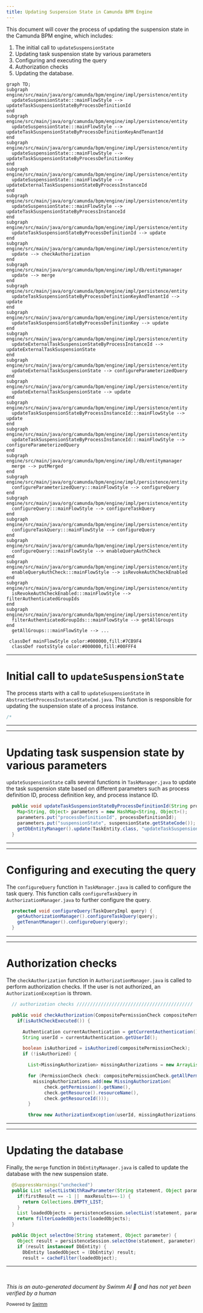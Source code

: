 ```yaml
---
title: Updating Suspension State in Camunda BPM Engine
---
```

This document will cover the process of updating the suspension state in the Camunda BPM engine, which includes:

1. The initial call to `updateSuspensionState`
2. Updating task suspension state by various parameters
3. Configuring and executing the query
4. Authorization checks
5. Updating the database.

```mermaid
graph TD;
subgraph engine/src/main/java/org/camunda/bpm/engine/impl/persistence/entity
  updateSuspensionState:::mainFlowStyle --> updateTaskSuspensionStateByProcessDefinitionId
end
subgraph engine/src/main/java/org/camunda/bpm/engine/impl/persistence/entity
  updateSuspensionState:::mainFlowStyle --> updateTaskSuspensionStateByProcessDefinitionKeyAndTenantId
end
subgraph engine/src/main/java/org/camunda/bpm/engine/impl/persistence/entity
  updateSuspensionState:::mainFlowStyle --> updateTaskSuspensionStateByProcessDefinitionKey
end
subgraph engine/src/main/java/org/camunda/bpm/engine/impl/persistence/entity
  updateSuspensionState:::mainFlowStyle --> updateExternalTaskSuspensionStateByProcessInstanceId
end
subgraph engine/src/main/java/org/camunda/bpm/engine/impl/persistence/entity
  updateSuspensionState:::mainFlowStyle --> updateTaskSuspensionStateByProcessInstanceId
end
subgraph engine/src/main/java/org/camunda/bpm/engine/impl/persistence/entity
  updateTaskSuspensionStateByProcessDefinitionId --> update
end
subgraph engine/src/main/java/org/camunda/bpm/engine/impl/persistence/entity
  update --> checkAuthorization
end
subgraph engine/src/main/java/org/camunda/bpm/engine/impl/db/entitymanager
  update --> merge
end
subgraph engine/src/main/java/org/camunda/bpm/engine/impl/persistence/entity
  updateTaskSuspensionStateByProcessDefinitionKeyAndTenantId --> update
end
subgraph engine/src/main/java/org/camunda/bpm/engine/impl/persistence/entity
  updateTaskSuspensionStateByProcessDefinitionKey --> update
end
subgraph engine/src/main/java/org/camunda/bpm/engine/impl/persistence/entity
  updateExternalTaskSuspensionStateByProcessInstanceId --> updateExternalTaskSuspensionState
end
subgraph engine/src/main/java/org/camunda/bpm/engine/impl/persistence/entity
  updateExternalTaskSuspensionState --> configureParameterizedQuery
end
subgraph engine/src/main/java/org/camunda/bpm/engine/impl/persistence/entity
  updateExternalTaskSuspensionState --> update
end
subgraph engine/src/main/java/org/camunda/bpm/engine/impl/persistence/entity
  updateTaskSuspensionStateByProcessInstanceId:::mainFlowStyle --> update
end
subgraph engine/src/main/java/org/camunda/bpm/engine/impl/persistence/entity
  updateTaskSuspensionStateByProcessInstanceId:::mainFlowStyle --> configureParameterizedQuery
end
subgraph engine/src/main/java/org/camunda/bpm/engine/impl/db/entitymanager
  merge --> putMerged
end
subgraph engine/src/main/java/org/camunda/bpm/engine/impl/persistence/entity
  configureParameterizedQuery:::mainFlowStyle --> configureQuery
end
subgraph engine/src/main/java/org/camunda/bpm/engine/impl/persistence/entity
  configureQuery:::mainFlowStyle --> configureTaskQuery
end
subgraph engine/src/main/java/org/camunda/bpm/engine/impl/persistence/entity
  configureTaskQuery:::mainFlowStyle --> configureQuery
end
subgraph engine/src/main/java/org/camunda/bpm/engine/impl/persistence/entity
  configureQuery:::mainFlowStyle --> enableQueryAuthCheck
end
subgraph engine/src/main/java/org/camunda/bpm/engine/impl/persistence/entity
  enableQueryAuthCheck:::mainFlowStyle --> isRevokeAuthCheckEnabled
end
subgraph engine/src/main/java/org/camunda/bpm/engine/impl/persistence/entity
  isRevokeAuthCheckEnabled:::mainFlowStyle --> filterAuthenticatedGroupIds
end
subgraph engine/src/main/java/org/camunda/bpm/engine/impl/persistence/entity
  filterAuthenticatedGroupIds:::mainFlowStyle --> getAllGroups
end
  getAllGroups:::mainFlowStyle --> ...

 classDef mainFlowStyle color:#000000,fill:#7CB9F4
  classDef rootsStyle color:#000000,fill:#00FFF4
```

<SwmSnippet path="/engine/src/main/java/org/camunda/bpm/engine/impl/cmd/AbstractSetProcessInstanceStateCmd.java" line="1">

---

# Initial call to `updateSuspensionState`

The process starts with a call to `updateSuspensionState` in `AbstractSetProcessInstanceStateCmd.java`. This function is responsible for updating the suspension state of a process instance.

```java
/*
```

---

</SwmSnippet>

<SwmSnippet path="/engine/src/main/java/org/camunda/bpm/engine/impl/persistence/entity/TaskManager.java" line="160">

---

# Updating task suspension state by various parameters

`updateSuspensionState` calls several functions in `TaskManager.java` to update the task suspension state based on different parameters such as process definition ID, process definition key, and process instance ID.

```java
  public void updateTaskSuspensionStateByProcessDefinitionId(String processDefinitionId, SuspensionState suspensionState) {
    Map<String, Object> parameters = new HashMap<String, Object>();
    parameters.put("processDefinitionId", processDefinitionId);
    parameters.put("suspensionState", suspensionState.getStateCode());
    getDbEntityManager().update(TaskEntity.class, "updateTaskSuspensionStateByParameters", configureParameterizedQuery(parameters));
  }
```

---

</SwmSnippet>

<SwmSnippet path="/engine/src/main/java/org/camunda/bpm/engine/impl/persistence/entity/TaskManager.java" line="209">

---

# Configuring and executing the query

The `configureQuery` function in `TaskManager.java` is called to configure the task query. This function calls `configureTaskQuery` in `AuthorizationManager.java` to further configure the query.

```java
  protected void configureQuery(TaskQueryImpl query) {
    getAuthorizationManager().configureTaskQuery(query);
    getTenantManager().configureQuery(query);
  }
```

---

</SwmSnippet>

<SwmSnippet path="/engine/src/main/java/org/camunda/bpm/engine/impl/persistence/entity/AuthorizationManager.java" line="193">

---

# Authorization checks

The `checkAuthorization` function in `AuthorizationManager.java` is called to perform authorization checks. If the user is not authorized, an `AuthorizationException` is thrown.

```java
  // authorization checks ///////////////////////////////////////////

  public void checkAuthorization(CompositePermissionCheck compositePermissionCheck) {
    if(isAuthCheckExecuted()) {

      Authentication currentAuthentication = getCurrentAuthentication();
      String userId = currentAuthentication.getUserId();

      boolean isAuthorized = isAuthorized(compositePermissionCheck);
      if (!isAuthorized) {

        List<MissingAuthorization> missingAuthorizations = new ArrayList<>();

        for (PermissionCheck check: compositePermissionCheck.getAllPermissionChecks()) {
          missingAuthorizations.add(new MissingAuthorization(
              check.getPermission().getName(),
              check.getResource().resourceName(),
              check.getResourceId()));
        }

        throw new AuthorizationException(userId, missingAuthorizations);
```

---

</SwmSnippet>

<SwmSnippet path="/engine/src/main/java/org/camunda/bpm/engine/impl/db/entitymanager/DbEntityManager.java" line="175">

---

# Updating the database

Finally, the `merge` function in `DbEntityManager.java` is called to update the database with the new suspension state.

```java
  @SuppressWarnings("unchecked")
  public List selectListWithRawParameter(String statement, Object parameter, int firstResult, int maxResults) {
    if(firstResult == -1 ||  maxResults==-1) {
      return Collections.EMPTY_LIST;
    }
    List loadedObjects = persistenceSession.selectList(statement, parameter);
    return filterLoadedObjects(loadedObjects);
  }

  public Object selectOne(String statement, Object parameter) {
    Object result = persistenceSession.selectOne(statement, parameter);
    if (result instanceof DbEntity) {
      DbEntity loadedObject = (DbEntity) result;
      result = cacheFilter(loadedObject);
```

---

</SwmSnippet>

&nbsp;

*This is an auto-generated document by Swimm AI 🌊 and has not yet been verified by a human*

<SwmMeta version="3.0.0" repo-id="Z2l0aHViJTNBJTNBQ2l0aS1jYW11bmRhJTNBJTNBZ2lsYWRuYXZvdA==" repo-name="Citi-camunda" doc-type="flows"><sup>Powered by [Swimm](/)</sup></SwmMeta>
